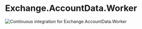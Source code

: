 # Exchange.AccountData.Worker

![Continuous integration for Exchange.AccountData.Worker](https://github.com/dmitrykrasovskih/TestWorker/workflows/Continuous%20integration%20for%20Exchange.AccountData.Worker/badge.svg?branch=master)